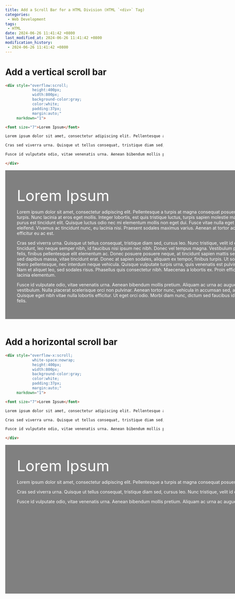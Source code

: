 ```yaml
---
title: Add a Scroll Bar for a HTML Division (HTML `<div>` Tag)
categories:
 - Web Development
tags:
 - HTML
date: 2024-06-26 11:41:42 +0800
last_modified_at: 2024-06-26 11:41:42 +0800
modification_history:
 - 2024-06-26 11:41:42 +0800
---
```


# Add a vertical scroll bar

```html
<div style="overflow:scroll;
            height:400px;
            width:800px;
            background-color:gray;
            color:white;
            padding:37px;
            margin:auto;"
     markdown="1">

<font size="7">Lorem Ipsum</font>

Lorem ipsum dolor sit amet, consectetur adipiscing elit. Pellentesque a turpis at magna consequat posuere ac mattis turpis. Nunc lacinia at eros eget mollis. Integer lobortis, est quis tristique luctus, turpis sapien molestie magna, ut feugiat purus est tincidunt elit. Quisque luctus odio nec mi elementum mollis non eget dui. Fusce vitae nulla eget ligula tristique eleifend. Vivamus ac tincidunt nunc, eu lacinia nisi. Praesent sodales maximus varius. Aenean at tortor ac ligula dapibus efficitur eu ac est.

Cras sed viverra urna. Quisque ut tellus consequat, tristique diam sed, cursus leo. Nunc tristique, velit id consectetur tincidunt, leo neque semper nibh, id faucibus nisi ipsum nec nibh. Donec vel tempus magna. Vestibulum placerat est felis, finibus pellentesque elit elementum ac. Donec posuere posuere neque, at tincidunt sapien mattis sed. Vestibulum sed dapibus massa, vitae tincidunt erat. Donec at sapien sodales, aliquam ex tempor, finibus turpis. Ut sodales turpis ut libero pellentesque, nec interdum neque vehicula. Quisque vulputate turpis urna, quis venenatis est pulvinar semper. Nam et aliquet leo, sed sodales risus. Phasellus quis consectetur nibh. Maecenas a lobortis ex. Proin efficitur elit eget lacinia elementum.

Fusce id vulputate odio, vitae venenatis urna. Aenean bibendum mollis pretium. Aliquam ac urna ac augue aliquam vestibulum. Nulla placerat scelerisque orci non pulvinar. Aenean tortor nunc, vehicula in accumsan sed, auctor ac dolor. Quisque eget nibh vitae nulla lobortis efficitur. Ut eget orci odio. Morbi diam nunc, dictum sed faucibus id, tempor quis felis.

</div>
```

<div style="overflow:scroll;
            height:400px;
            width:800px;
            background-color:gray;
            color:white;
            padding:37px;
            margin:auto;"
     markdown="1">

<font size="7">Lorem Ipsum</font>

Lorem ipsum dolor sit amet, consectetur adipiscing elit. Pellentesque a turpis at magna consequat posuere ac mattis turpis. Nunc lacinia at eros eget mollis. Integer lobortis, est quis tristique luctus, turpis sapien molestie magna, ut feugiat purus est tincidunt elit. Quisque luctus odio nec mi elementum mollis non eget dui. Fusce vitae nulla eget ligula tristique eleifend. Vivamus ac tincidunt nunc, eu lacinia nisi. Praesent sodales maximus varius. Aenean at tortor ac ligula dapibus efficitur eu ac est.

Cras sed viverra urna. Quisque ut tellus consequat, tristique diam sed, cursus leo. Nunc tristique, velit id consectetur tincidunt, leo neque semper nibh, id faucibus nisi ipsum nec nibh. Donec vel tempus magna. Vestibulum placerat est felis, finibus pellentesque elit elementum ac. Donec posuere posuere neque, at tincidunt sapien mattis sed. Vestibulum sed dapibus massa, vitae tincidunt erat. Donec at sapien sodales, aliquam ex tempor, finibus turpis. Ut sodales turpis ut libero pellentesque, nec interdum neque vehicula. Quisque vulputate turpis urna, quis venenatis est pulvinar semper. Nam et aliquet leo, sed sodales risus. Phasellus quis consectetur nibh. Maecenas a lobortis ex. Proin efficitur elit eget lacinia elementum.

Fusce id vulputate odio, vitae venenatis urna. Aenean bibendum mollis pretium. Aliquam ac urna ac augue aliquam vestibulum. Nulla placerat scelerisque orci non pulvinar. Aenean tortor nunc, vehicula in accumsan sed, auctor ac dolor. Quisque eget nibh vitae nulla lobortis efficitur. Ut eget orci odio. Morbi diam nunc, dictum sed faucibus id, tempor quis felis.

</div>

<br>

# Add a horizontal scroll bar

```html
<div style="overflow-x:scroll;
            white-space:nowrap;
            height:400px;
            width:800px;
            background-color:gray;
            color:white;
            padding:37px;
            margin:auto;"
     markdown="1">

<font size="7">Lorem Ipsum</font>

Lorem ipsum dolor sit amet, consectetur adipiscing elit. Pellentesque a turpis at magna consequat posuere ac mattis turpis. Nunc lacinia at eros eget mollis. Integer lobortis, est quis tristique luctus, turpis sapien molestie magna, ut feugiat purus est tincidunt elit. Quisque luctus odio nec mi elementum mollis non eget dui. Fusce vitae nulla eget ligula tristique eleifend. Vivamus ac tincidunt nunc, eu lacinia nisi. Praesent sodales maximus varius. Aenean at tortor ac ligula dapibus efficitur eu ac est.

Cras sed viverra urna. Quisque ut tellus consequat, tristique diam sed, cursus leo. Nunc tristique, velit id consectetur tincidunt, leo neque semper nibh, id faucibus nisi ipsum nec nibh. Donec vel tempus magna. Vestibulum placerat est felis, finibus pellentesque elit elementum ac. Donec posuere posuere neque, at tincidunt sapien mattis sed. Vestibulum sed dapibus massa, vitae tincidunt erat. Donec at sapien sodales, aliquam ex tempor, finibus turpis. Ut sodales turpis ut libero pellentesque, nec interdum neque vehicula. Quisque vulputate turpis urna, quis venenatis est pulvinar semper. Nam et aliquet leo, sed sodales risus. Phasellus quis consectetur nibh. Maecenas a lobortis ex. Proin efficitur elit eget lacinia elementum.

Fusce id vulputate odio, vitae venenatis urna. Aenean bibendum mollis pretium. Aliquam ac urna ac augue aliquam vestibulum. Nulla placerat scelerisque orci non pulvinar. Aenean tortor nunc, vehicula in accumsan sed, auctor ac dolor. Quisque eget nibh vitae nulla lobortis efficitur. Ut eget orci odio. Morbi diam nunc, dictum sed faucibus id, tempor quis felis.

</div>
```

<div style="overflow-x:scroll;
            white-space:nowrap;
            height:400px;
            width:800px;
            background-color:gray;
            color:white;
            padding:37px;
            margin:auto;"
     markdown="1">
<font size="7">Lorem Ipsum</font>

Lorem ipsum dolor sit amet, consectetur adipiscing elit. Pellentesque a turpis at magna consequat posuere ac mattis turpis. Nunc lacinia at eros eget mollis. Integer lobortis, est quis tristique luctus, turpis sapien molestie magna, ut feugiat purus est tincidunt elit. Quisque luctus odio nec mi elementum mollis non eget dui. Fusce vitae nulla eget ligula tristique eleifend. Vivamus ac tincidunt nunc, eu lacinia nisi. Praesent sodales maximus varius. Aenean at tortor ac ligula dapibus efficitur eu ac est.

Cras sed viverra urna. Quisque ut tellus consequat, tristique diam sed, cursus leo. Nunc tristique, velit id consectetur tincidunt, leo neque semper nibh, id faucibus nisi ipsum nec nibh. Donec vel tempus magna. Vestibulum placerat est felis, finibus pellentesque elit elementum ac. Donec posuere posuere neque, at tincidunt sapien mattis sed. Vestibulum sed dapibus massa, vitae tincidunt erat. Donec at sapien sodales, aliquam ex tempor, finibus turpis. Ut sodales turpis ut libero pellentesque, nec interdum neque vehicula. Quisque vulputate turpis urna, quis venenatis est pulvinar semper. Nam et aliquet leo, sed sodales risus. Phasellus quis consectetur nibh. Maecenas a lobortis ex. Proin efficitur elit eget lacinia elementum.

Fusce id vulputate odio, vitae venenatis urna. Aenean bibendum mollis pretium. Aliquam ac urna ac augue aliquam vestibulum. Nulla placerat scelerisque orci non pulvinar. Aenean tortor nunc, vehicula in accumsan sed, auctor ac dolor. Quisque eget nibh vitae nulla lobortis efficitur. Ut eget orci odio. Morbi diam nunc, dictum sed faucibus id, tempor quis felis.

</div>
